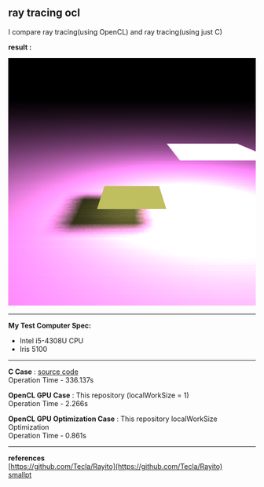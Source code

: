 ## ray tracing ocl ##

I compare ray tracing(using OpenCL) and ray tracing(using just C)

**result :**  
  
![result](out.png "Sample output")

---
**My Test Computer Spec:**  

- Intel i5-4308U CPU  
- Iris 5100  

---
**C Case** : [source code](https://github.com/DennisJung/ray_tracing_c)  
Operation Time - 336.137s
  
  
**OpenCL GPU Case** : This repository (localWorkSize = 1)  
Operation Time - 2.266s

**OpenCL GPU Optimization Case** : This repository localWorkSize Optimization  
Operation Time - 0.861s
  
    
---
**references**  
[https://github.com/Tecla/Rayito](https://github.com/Tecla/Rayito)  
[smallpt](http://www.kevinbeason.com/smallpt/)